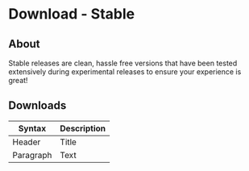 # Download - Stable
## About
Stable releases are clean, hassle free versions that have been tested extensively during experimental releases to ensure your experience is great!
## Downloads
| Syntax | Description |
| ----------- | ----------- |
| Header | Title |
| Paragraph | Text |
